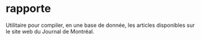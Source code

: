 # rapporte
Utilitaire pour compiler, en une base de donnée, les articles disponibles sur le site web du Journal de Montréal.
